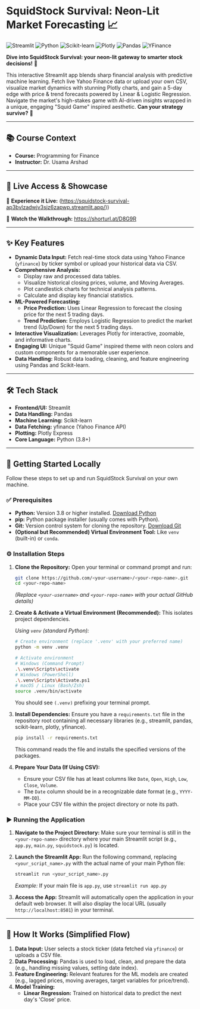 #  SquidStock Survival: Neon-Lit Market Forecasting 📈

![Streamlit](https://img.shields.io/badge/Streamlit-FF4B4B?style=for-the-badge&logo=Streamlit&logoColor=white) ![Python](https://img.shields.io/badge/Python-3.8%2B-3776AB?style=for-the-badge&logo=python&logoColor=white) ![Scikit-learn](https://img.shields.io/badge/SciKit--Learn-F7931E?style=for-the-badge&logo=scikit-learn&logoColor=white) ![Plotly](https://img.shields.io/badge/Plotly-3F4F75?style=for-the-badge&logo=plotly&logoColor=white) ![Pandas](https://img.shields.io/badge/Pandas-150458?style=for-the-badge&logo=pandas&logoColor=white) ![YFinance](https://img.shields.io/badge/Yahoo_Finance-5F00D1?style=for-the-badge&logo=yahoofinance&logoColor=white)

**Dive into SquidStock Survival: your neon-lit gateway to smarter stock decisions!** 🚀

This interactive Streamlit app blends sharp financial analysis with predictive machine learning. Fetch live Yahoo Finance data or upload your own CSV, visualize market dynamics with stunning Plotly charts, and gain a 5-day edge with price & trend forecasts powered by Linear & Logistic Regression. Navigate the market's high-stakes game with AI-driven insights wrapped in a unique, engaging "Squid Game" inspired aesthetic. **Can your strategy survive?** 👾

---

## 📚 Course Context

-   **Course:** Programming for Finance
-   **Instructor:** Dr. Usama Arshad

---

## 🔗 Live Access & Showcase

🔗 **Experience it Live:**  (https://squidstock-survival-ap3bvlzadwjv3sjz6zapwp.streamlit.app/))

🎥 **Watch the Walkthrough:** https://shorturl.at/D8G9R


---

## ✨ Key Features

*   **Dynamic Data Input:** Fetch real-time stock data using Yahoo Finance (`yfinance`) by ticker symbol or upload your historical data via CSV.
*   **Comprehensive Analysis:**
    *   Display raw and processed data tables.
    *   Visualize historical closing prices, volume, and Moving Averages.
    *   Plot candlestick charts for technical analysis patterns.
    *   Calculate and display key financial statistics.
*   **ML-Powered Forecasting:**
    *   **Price Prediction:** Uses Linear Regression to forecast the closing price for the next 5 trading days.
    *   **Trend Prediction:** Employs Logistic Regression to predict the market trend (Up/Down) for the next 5 trading days.
*   **Interactive Visualization:** Leverages Plotly for interactive, zoomable, and informative charts.
*   **Engaging UI:** Unique "Squid Game" inspired theme with neon colors and custom components for a memorable user experience.
*   **Data Handling:** Robust data loading, cleaning, and feature engineering using Pandas and Scikit-learn.

---

## 🛠️ Tech Stack

*   **Frontend/UI:** Streamlit
*   **Data Handling:** Pandas
*   **Machine Learning:** Scikit-learn
*   **Data Fetching:** yfinance (Yahoo Finance API)
*   **Plotting:** Plotly Express
*   **Core Language:** Python (3.8+)

---

## 🚀 Getting Started Locally

Follow these steps to set up and run SquidStock Survival on your own machine.

### ✅ Prerequisites

*   **Python:** Version 3.8 or higher installed. [Download Python](https://www.python.org/downloads/)
*   **pip:** Python package installer (usually comes with Python).
*   **Git:** Version control system for cloning the repository. [Download Git](https://git-scm.com/downloads/)
*   **(Optional but Recommended) Virtual Environment Tool:** Like `venv` (built-in) or `conda`.

### ⚙️ Installation Steps

1.  **Clone the Repository:**
    Open your terminal or command prompt and run:
    ```bash
    git clone https://github.com/<your-username>/<your-repo-name>.git
    cd <your-repo-name>
    ```
    *(Replace `<your-username>` and `<your-repo-name>` with your actual GitHub details)*

2.  **Create & Activate a Virtual Environment (Recommended):**
    This isolates project dependencies.

    *Using `venv` (standard Python):*
    ```bash
    # Create environment (replace '.venv' with your preferred name)
    python -m venv .venv

    # Activate environment
    # Windows (Command Prompt)
    .\.venv\Scripts\activate
    # Windows (PowerShell)
    .\.venv\Scripts\Activate.ps1
    # macOS / Linux (Bash/Zsh)
    source .venv/bin/activate
    ```
    You should see `(.venv)` prefixing your terminal prompt.

3.  **Install Dependencies:**
    Ensure you have a `requirements.txt` file in the repository root containing all necessary libraries (e.g., streamlit, pandas, scikit-learn, plotly, yfinance).
    ```bash
    pip install -r requirements.txt
    ```
    This command reads the file and installs the specified versions of the packages.

4.  **Prepare Your Data (If Using CSV):**
    *   Ensure your CSV file has at least columns like `Date`, `Open`, `High`, `Low`, `Close`, `Volume`.
    *   The `Date` column should be in a recognizable date format (e.g., `YYYY-MM-DD`).
    *   Place your CSV file within the project directory or note its path.

### ▶️ Running the Application

1.  **Navigate to the Project Directory:**
    Make sure your terminal is still in the `<your-repo-name>` directory where your main Streamlit script (e.g., `app.py`, `main.py`, `squidstock.py`) is located.

2.  **Launch the Streamlit App:**
    Run the following command, replacing `<your_script_name>.py` with the actual name of your main Python file:
    ```bash
    streamlit run <your_script_name>.py
    ```
    *Example:* If your main file is `app.py`, use `streamlit run app.py`

3.  **Access the App:**
    Streamlit will automatically open the application in your default web browser. It will also display the local URL (usually `http://localhost:8501`) in your terminal.

---

## 📝 How It Works (Simplified Flow)

1.  **Data Input:** User selects a stock ticker (data fetched via `yfinance`) or uploads a CSV file.
2.  **Data Processing:** Pandas is used to load, clean, and prepare the data (e.g., handling missing values, setting date index).
3.  **Feature Engineering:** Relevant features for the ML models are created (e.g., lagged prices, moving averages, target variables for price/trend).
4.  **Model Training:**
    *   **Linear Regression:** Trained on historical data to predict the next day's 'Close' price.
